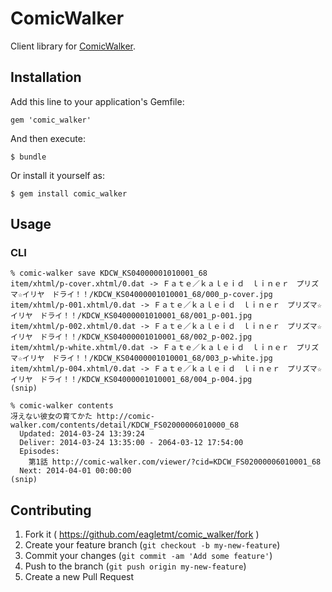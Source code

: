 # ComicWalker

Client library for [ComicWalker](http://comic-walker.com/).

## Installation

Add this line to your application's Gemfile:

    gem 'comic_walker'

And then execute:

    $ bundle

Or install it yourself as:

    $ gem install comic_walker

## Usage

### CLI

```
% comic-walker save KDCW_KS04000001010001_68
item/xhtml/p-cover.xhtml/0.dat -> Ｆａｔｅ／ｋａｌｅｉｄ　ｌｉｎｅｒ　プリズマ☆イリヤ　ドライ！！/KDCW_KS04000001010001_68/000_p-cover.jpg
item/xhtml/p-001.xhtml/0.dat -> Ｆａｔｅ／ｋａｌｅｉｄ　ｌｉｎｅｒ　プリズマ☆イリヤ　ドライ！！/KDCW_KS04000001010001_68/001_p-001.jpg
item/xhtml/p-002.xhtml/0.dat -> Ｆａｔｅ／ｋａｌｅｉｄ　ｌｉｎｅｒ　プリズマ☆イリヤ　ドライ！！/KDCW_KS04000001010001_68/002_p-002.jpg
item/xhtml/p-white.xhtml/0.dat -> Ｆａｔｅ／ｋａｌｅｉｄ　ｌｉｎｅｒ　プリズマ☆イリヤ　ドライ！！/KDCW_KS04000001010001_68/003_p-white.jpg
item/xhtml/p-004.xhtml/0.dat -> Ｆａｔｅ／ｋａｌｅｉｄ　ｌｉｎｅｒ　プリズマ☆イリヤ　ドライ！！/KDCW_KS04000001010001_68/004_p-004.jpg
(snip)
```

```
% comic-walker contents
冴えない彼女の育てかた http://comic-walker.com/contents/detail/KDCW_FS02000006010000_68
  Updated: 2014-03-24 13:39:24
  Deliver: 2014-03-24 13:35:00 - 2064-03-12 17:54:00
  Episodes:
    第1話 http://comic-walker.com/viewer/?cid=KDCW_FS02000006010001_68
  Next: 2014-04-01 00:00:00
(snip)
```

## Contributing

1. Fork it ( https://github.com/eagletmt/comic_walker/fork )
2. Create your feature branch (`git checkout -b my-new-feature`)
3. Commit your changes (`git commit -am 'Add some feature'`)
4. Push to the branch (`git push origin my-new-feature`)
5. Create a new Pull Request
